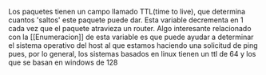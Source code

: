 Los paquetes tienen un campo llamado TTL(time to live), que determina cuantos 'saltos' este paquete puede dar. Esta variable decrementa en 1 cada vez que el paquete atravieza un router. Algo interesante relacionado con la [[Enumeracion]] de esta variable es que puede ayudar a determinar el sistema operativo del host al que estamos haciendo una solicitud de ping pues, por lo general, los sistemas basados en linux tienen un ttl de 64 y los que se basan en windows de 128